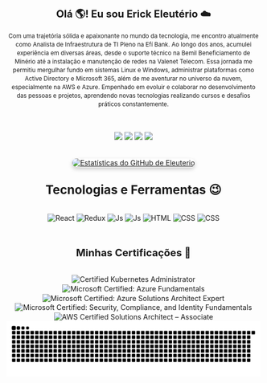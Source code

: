    <p align="center">
  </big><big><big><b>Olá 🌎! Eu sou Erick Eleutério ☁️</b></big></big></big>
</p>

<p align="center">
  <small>Com uma trajetória sólida e apaixonante no mundo da tecnologia, me encontro atualmente como Analista de Infraestrutura de TI Pleno na Efí Bank. Ao longo dos anos, acumulei experiência em diversas áreas, desde o suporte técnico na Bemil Beneficiamento de Minério até a instalação e manutenção de redes na Valenet Telecom. Essa jornada me permitiu mergulhar fundo em sistemas Linux e Windows, administrar plataformas como Active Directory e Microsoft 365, além de me aventurar no universo da nuvem, especialmente na AWS e Azure. Empenhado em evoluir e colaborar no desenvolvimento das pessoas e projetos, aprendendo novas tecnologias realizando cursos e desafios práticos constantemente.</small>
</p>
<br>
<br>

<div align="center">
  <a href="https://www.linkedin.com/in/erickeleut%C3%A9rio/" target="_blank"><img src="https://img.shields.io/badge/LinkedIn-0077B5?style=for-the-badge&logo=linkedin&logoColor=white"></a>
  <a href="https://wa.me/5531975842228?text="><img src="https://img.shields.io/badge/WhatsApp-25D366?style=for-the-badge&logo=whatsapp&logoColor=white" target="_blank"></a>
  <a href="mailto:erickeleuterio2015@gmail.com"><img src="https://img.shields.io/badge/Gmail-D14836?style=for-the-badge&logo=gmail&logoColor=white"></a> 
  <a href="https://www.credly.com/users/erick-eleuterio/badges"><img src="https://img.shields.io/badge/Credly-FF6B00.svg?style=for-the-badge&logo=Credly&logoColor=white"></a> 
</div>
<br>
<br>
</div>

<div align="center">
  <a href="https://github.com/erick-eleuterio">
    <img src="https://github-readme-stats.vercel.app/api?username=erick-eleuterio&show_icons=true&theme=dracula&locale=pt-br" alt="Estatísticas do GitHub de Eleuterio" style="border-radius: 10px; box-shadow: 0 4px 8px rgba(0, 0, 0, 0.2);" />
  </a>
</div>

</div>
<br>
<p align="center">
  </big></big></big></big><big><big><big><b>Tecnologias e Ferramentas 😉️</b></big></big></big></big></big></big></big>
</p>



<div align="center" valign="top"><br>
  <img align="center" alt="React" height="30" width="110" src="https://img.shields.io/badge/Amazon_AWS-232F3E?style=for-the-badge&logo=amazon-aws&logoColor=white">
  <img align="center" alt="Redux" height="30" width="100" src="https://img.shields.io/badge/Linux-FCC624?style=for-the-badge&logo=linux&logoColor=black">
  <img align="center" alt="Js" height="30" width="110" src="https://img.shields.io/badge/Microsoft_Azure-0089D6?style=for-the-badge&logo=microsoft-azure&logoColor=white">
  <img align="center" alt="Js" height="30" width="100" src="https://img.shields.io/badge/MySQL-4479A1.svg?style=for-the-badge&logo=MySQL&logoColor=white">
  <img align="center" alt="HTML" height="30" width="100" src="https://img.shields.io/badge/pfSense-212121.svg?style=for-the-badge&logo=pfSense&logoColor=white">
  <img align="center" alt="CSS" height="30" width="110" src="https://img.shields.io/badge/Terraform-844FBA.svg?style=for-the-badge&logo=Terraform&logoColor=white">
  <img align="center" alt="CSS" height="30" width="110" src="https://img.shields.io/badge/Git-F05032.svg?style=for-the-badge&logo=Git&logoColor=white">


</div><br>

</div>
<br>
<p align="center">
  </big></big></big></big></big><big><big><b>Minhas Certificações 🥇</b></big></big></big></big></big></big></big>
</p>

<div align="center" valign="top"><br>
   <img align="center" src="https://images.credly.com/size/100x100/images/44e2c252-5d19-4574-9646-005f7225bf53/image.png" alt="Certified Kubernetes Administrator" width="100" height="100"> 
   <img align="center" src="https://images.credly.com/size/100x100/images/00634f82-b07f-4bbd-a6bb-53de397fc3a6/image.png" alt="Microsoft Certified: Azure Fundamentals" width="100" height="100"> 
   <img align="center" src="https://images.credly.com/size/100x100/images/be8fcaeb-c769-4858-b567-ffaaa73ce8cf/image.png" alt="Microsoft Certified: Azure Solutions Architect Expert" width="100" height="100"> 
   <img align="center" src="https://images.credly.com/size/100x100/images/fc1352af-87fa-4947-ba54-398a0e63322e/security-compliance-and-identity-fundamentals-600x600.png" alt="Microsoft Certified: Security, Compliance, and Identity Fundamentals" width="100" height="100"> 
   <img align="center" src="https://images.credly.com/size/100x100/images/0c6d9839-f468-4adc-987d-5cfae4a9ee67/image.png" alt="AWS Certified Solutions Architect – Associate" width="100" height="100"> 

   <div align="center">


  
</div>

<picture align="center">
  <source media="(prefers-color-scheme: dark)" srcset="https://raw.githubusercontent.com/erick-eleuterio/erick-eleuterio/output/github-contribution-grid-snake-dark.svg">
  <source media="(prefers-color-scheme: light)" srcset="https://raw.githubusercontent.com/erick-eleuterio/erick-eleuterio/output/github-contribution-grid-snake-dark.svg">
  <img align="center" alt="github contribution grid snake animation" src="https://raw.githubusercontent.com/erick-eleuterio/erick-eleuterio/output/github-contribution-grid-snake.svg">
</picture>


